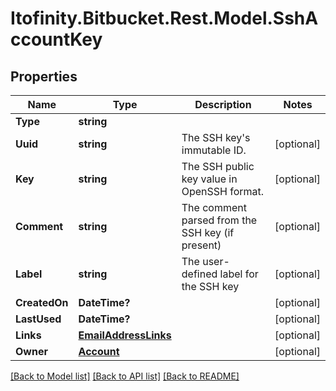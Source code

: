 # Itofinity.Bitbucket.Rest.Model.SshAccountKey
## Properties

Name | Type | Description | Notes
------------ | ------------- | ------------- | -------------
**Type** | **string** |  | 
**Uuid** | **string** | The SSH key&#39;s immutable ID. | [optional] 
**Key** | **string** | The SSH public key value in OpenSSH format. | [optional] 
**Comment** | **string** | The comment parsed from the SSH key (if present) | [optional] 
**Label** | **string** | The user-defined label for the SSH key | [optional] 
**CreatedOn** | **DateTime?** |  | [optional] 
**LastUsed** | **DateTime?** |  | [optional] 
**Links** | [**EmailAddressLinks**](EmailAddressLinks.md) |  | [optional] 
**Owner** | [**Account**](Account.md) |  | [optional] 

[[Back to Model list]](../README.md#documentation-for-models) [[Back to API list]](../README.md#documentation-for-api-endpoints) [[Back to README]](../README.md)

